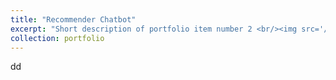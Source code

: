 ```yaml
---
title: "Recommender Chatbot"
excerpt: "Short description of portfolio item number 2 <br/><img src='/images/ab.png'>"
collection: portfolio
---
```


dd
